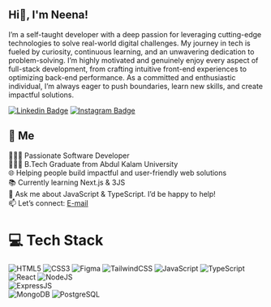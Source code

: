 ## Hi👋, I'm Neena!

I’m a self-taught developer with a deep passion for leveraging cutting-edge technologies to solve real-world digital challenges. My journey in tech is fueled by curiosity, continuous learning, and an unwavering dedication to problem-solving. I’m highly motivated and genuinely enjoy every aspect of full-stack development, from crafting intuitive front-end experiences to optimizing back-end performance. As a committed and enthusiastic individual, I’m always eager to push boundaries, learn new skills, and create impactful solutions.

[![Linkedin Badge](https://img.shields.io/badge/-LinkedIn-0e76a8?style=for-the-badge&logo=Linkedin&logoColor=white)](https://www.linkedin.com/in/neena-rajendran-s-94492029a/) [![Instagram Badge](https://img.shields.io/badge/-Instagram-e4405f?style=for-the-badge&logo=Instagram&logoColor=white)](https://www.instagram.com/neenarajendran.s/)

## 🚀 Me
👩🏻‍💻 Passionate Software Developer<br/>
👩🏻‍🎓 B.Tech Graduate from Abdul Kalam University<br/>
🌐 Helping people build impactful and user-friendly web solutions<br/>
📚 Currently learning Next.js & 3JS<br/>
💬 Ask me about JavaScript & TypeScript. I’d be happy to help!<br/>
📫 Let’s connect: [E-mail](mailto:neenarajendrans@gmail.com)<br/>

# 💻 Tech Stack

<!-- GitHub stats from https://github.com/anuraghazra/github-readme-stats -->
![HTML5](https://img.shields.io/badge/html5-%23E34F26.svg?style=for-the-badge&logo=html5&logoColor=white)
![CSS3](https://img.shields.io/badge/css3-%231572B6.svg?style=for-the-badge&logo=css3&logoColor=white)
![Figma](https://img.shields.io/badge/figma-%23F24E1E.svg?style=for-the-badge&logo=figma&logoColor=white)
![TailwindCSS](https://img.shields.io/badge/tailwindcss-%2338B2AC.svg?style=for-the-badge&logo=tailwind-css&logoColor=white)
![JavaScript](https://img.shields.io/badge/javascript-%23323330.svg?style=for-the-badge&logo=javascript&logoColor=%23F7DF1E)
![TypeScript](https://img.shields.io/badge/typescript-%23007ACC.svg?style=for-the-badge&logo=typescript&logoColor=white)
![React](https://img.shields.io/badge/react-%2320232a.svg?style=for-the-badge&logo=react&logoColor=%2361DAFB)
![NodeJS](https://img.shields.io/badge/node.js-339933.svg?style=for-the-badge&logo=node.js&logoColor=white)  
![ExpressJS](https://img.shields.io/badge/express.js-000000.svg?style=for-the-badge&logo=express&logoColor=white)  
![MongoDB](https://img.shields.io/badge/mongodb-47A248.svg?style=for-the-badge&logo=mongodb&logoColor=white)
![PostgreSQL](https://img.shields.io/badge/postgresql-4169E1.svg?style=for-the-badge&logo=postgresql&logoColor=white)  



